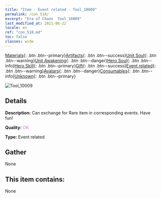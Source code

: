 ```yaml
---
title: "Item - Event related - Tool_10009"
permalink: /con_518/
excerpt: "Era of Chaos  Tool_10009"
last_modified_at: 2021-06-22
locale: en
ref: "con_518.md"
toc: false
classes: wide
---
```

 [Materials](/Items/){: .btn .btn--primary}[Artifacts](/Items/Artifacts/){: .btn .btn--success}[Unit Soul](/Items/UnitSoul/){: .btn .btn--warning}[Unit Awakening](/Items/UnitAwakening/){: .btn .btn--danger}[Hero Soul](/Items/HeroSoul/){: .btn .btn--info}[Hero Skill](/Items/HeroSkill/){: .btn .btn--primary}[Gift](/Items/Gift/){: .btn .btn--success}[Event related](/Items/Events/){: .btn .btn--warning}[Avatars](/Items/Avatars/){: .btn .btn--danger}[Consumables](/Items/Consumables/){: .btn .btn--info}[Unknown](/Items/Unknown/){: .btn .btn--primary}

 ![Tool_10009](/images/t/i_10009.png)

## Details
 **Description:** Can exchange for Rare item in corresponding events. Have fun!

 **Quality:** <span style="color: #DA70D6">OK</span>

 **Type:** Event related

## Gather

  None

## This item contains:

  None

